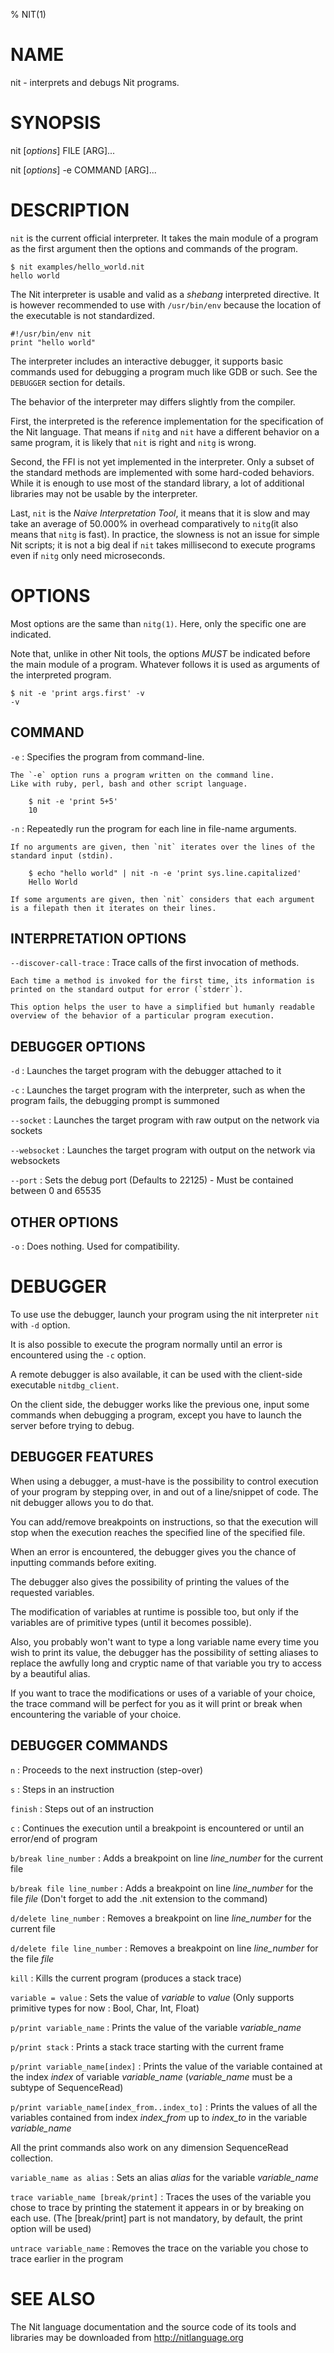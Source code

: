 % NIT(1)

# NAME

nit - interprets and debugs Nit programs.

# SYNOPSIS

nit [*options*] FILE [ARG]...

nit [*options*] -e COMMAND [ARG]...

# DESCRIPTION

`nit` is the current official interpreter.
It takes the main module of a program as the first argument then the options and commands of the program.

    $ nit examples/hello_world.nit
    hello world

The Nit interpreter is usable and valid as a *shebang* interpreted directive.
It is however recommended to use with `/usr/bin/env` because the location of the executable is not standardized.

    #!/usr/bin/env nit
    print "hello world"

The interpreter includes an interactive debugger, it supports basic commands used for debugging a program much like GDB or such.
See the `DEBUGGER` section for details.


The behavior of the interpreter may differs slightly from the compiler.

First, the interpreted is the reference implementation for the specification of the Nit language.
That means if `nitg` and `nit` have a different behavior on a same program, it is likely that `nit` is right and `nitg` is wrong.

Second, the FFI is not yet implemented in the interpreter.
Only a subset of the standard methods are implemented with some hard-coded behaviors.
While it is enough to use most of the standard library, a lot of additional libraries may not be usable by the interpreter.

Last, `nit` is the *Naive Interpretation Tool*, it means that it is slow and may take an average of 50.000% in overhead comparatively to `nitg`(it also means that `nitg` is fast).
In practice, the slowness is not an issue for simple Nit scripts;
it is not a big deal if `nit` takes  millisecond to execute programs even if `nitg` only need microseconds.


# OPTIONS

Most options are the same than `nitg(1)`.
Here, only the specific one are indicated.

Note that, unlike in other Nit tools, the options *MUST* be indicated before the main module of a program.
Whatever follows it is used as arguments of the interpreted program.

    $ nit -e 'print args.first' -v
    -v

## COMMAND

`-e`
:   Specifies the program from command-line.

    The `-e` option runs a program written on the command line.
    Like with ruby, perl, bash and other script language.

        $ nit -e 'print 5+5'
        10

`-n`
:   Repeatedly run the program for each line in file-name arguments.

    If no arguments are given, then `nit` iterates over the lines of the standard input (stdin).

        $ echo "hello world" | nit -n -e 'print sys.line.capitalized'
        Hello World

    If some arguments are given, then `nit` considers that each argument is a filepath then it iterates on their lines.

## INTERPRETATION OPTIONS

`--discover-call-trace`
:   Trace calls of the first invocation of methods.

    Each time a method is invoked for the first time, its information is printed on the standard output for error (`stderr`).

    This option helps the user to have a simplified but humanly readable overview of the behavior of a particular program execution.

## DEBUGGER OPTIONS

`-d`
:   Launches the target program with the debugger attached to it

`-c`
:   Launches the target program with the interpreter, such as when the program fails, the debugging prompt is summoned

`--socket`
:   Launches the target program with raw output on the network via sockets

`--websocket`
:   Launches the target program with output on the network via websockets

`--port`
:   Sets the debug port (Defaults to 22125) - Must be contained between 0 and 65535

## OTHER OPTIONS

`-o`
:   Does nothing. Used for compatibility.


# DEBUGGER

To use use the debugger, launch your program using the nit interpreter `nit` with `-d` option.

It is also possible to execute the program normally until an error is encountered using the `-c` option.

A remote debugger is also available, it can be used with the client-side executable `nitdbg_client`.

On the client side, the debugger works like the previous one, input some commands when debugging a program, except you have to launch the server before trying to debug.

## DEBUGGER FEATURES

When using a debugger, a must-have is the possibility to control execution of your program by stepping over, in and out of a line/snippet of code. The nit debugger allows you to do that.

You can add/remove breakpoints on instructions, so that the execution will stop when the execution reaches the specified line of the specified file.

When an error is encountered, the debugger gives you the chance of inputting commands before exiting.

The debugger also gives the possibility of printing the values of the requested variables.

The modification of variables at runtime is possible too, but only if the variables are of primitive types (until it becomes possible).

Also, you probably won't want to type a long variable name every time you wish to print its value, the debugger has the possibility of setting aliases to replace the awfully long and cryptic name of that variable you try to access by a beautiful alias.

If you want to trace the modifications or uses of a variable of your choice, the trace command will be perfect for you as it will print or break when encountering the variable of your choice.

## DEBUGGER COMMANDS

`n`
:   Proceeds to the next instruction (step-over)

`s`
:   Steps in an instruction

`finish`
:   Steps out of an instruction

`c`
:   Continues the execution until a breakpoint is encountered or until an error/end of program

`b/break line_number`
:   Adds a breakpoint on line *line_number* for the current file

`b/break file line_number`
:   Adds a breakpoint on line *line_number* for the file *file* (Don't forget to add the .nit extension to the command)

`d/delete line_number`
:   Removes a breakpoint on line *line_number* for the current file

`d/delete file line_number`
:   Removes a breakpoint on line *line_number* for the file *file*

`kill`
:   Kills the current program (produces a stack trace)

`variable = value`
:   Sets the value of *variable* to *value* (Only supports primitive types for now : Bool, Char, Int, Float)

`p/print variable_name`
:   Prints the value of the variable *variable_name*

`p/print stack`
:   Prints a stack trace starting with the current frame

`p/print variable_name[index]`
:   Prints the value of the variable contained at the index *index* of variable *variable_name* (*variable_name* must be a subtype of SequenceRead)

`p/print variable_name[index_from..index_to]`
:   Prints the values of all the variables contained from index *index_from* up to *index_to* in the variable *variable_name*

All the print commands also work on any dimension SequenceRead collection.

`variable_name as alias`
:   Sets an alias *alias* for the variable *variable_name*

`trace variable_name [break/print]`
:   Traces the uses of the variable you chose to trace by printing the statement it appears in or by breaking on each use. (The [break/print] part is not mandatory, by default, the print option will be used)

`untrace variable_name`
:   Removes the trace on the variable you chose to trace earlier in the program


# SEE ALSO

The Nit language documentation and the source code of its tools and libraries may be downloaded from <http://nitlanguage.org>
